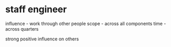 # staff engineer

influence - work through other people
scope - across all components
time - across quarters

strong positive influence on others
